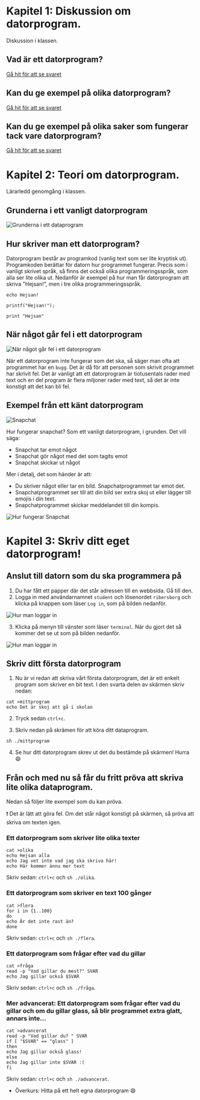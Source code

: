 # Kapitel 1: Diskussion om datorprogram.
Diskussion i klassen.

## Vad är ett datorprogram?

[Gå hit för att se svaret](svar/svar1.md)

## Kan du ge exempel på olika datorprogram?

[Gå hit för att se svaret](svar/svar2.md)

## Kan du ge exempel på olika saker som fungerar tack vare datorprogram?

[Gå hit för att se svaret](svar/svar3.md)

# Kapitel 2: Teori om datorprogram.
Lärarledd genomgång i klassen.

## Grunderna i ett vanligt datorprogram

![Grunderna i ett dataprogram](bilder/datorprogram.png)

## Hur skriver man ett datorprogram?

Datorprogram består av programkod (vanlig text som ser lite kryptisk ut). Programkoden berättar för datorn hur programmet fungerar. Precis som i vanligt skrivet språk, så finns det också olika programmeringsspråk, som alla ser lite olika ut.
Nedanför är exempel på hur man får datorprogram att skriva "Hejsan!", men i tre olika programmeringsspråk.
```
echo Hejsan!
```
```
printf("Hejsan!");
```
```
print "Hejsan"
```

## När något går fel i ett datorprogram
![När något går fel i ett datorprogram](bilder/fortnite.png)

När ett datorprogram inte fungerar som det ska, så säger man ofta att programmet har en `bugg`. Det är då för att personen som skrivit programmet har skrivit fel. Det är vanligt att ett datorprogram är tiotusentals rader med text och en del program är flera miljoner rader med text, så det är inte konstigt att det kan bli fel.

## Exempel från ett känt datorprogram

![Snapchat](bilder/snap-ghost-yellow.png)

Hur fungerar snapchat? Som ett vanligt datorprogram, i grunden. Det vill säga:
* Snapchat tar emot något
* Snapchat gör något med det som tagits emot
* Snapchat skickar ut något

Mer i detalj, det som händer är att:
* Du skriver något eller tar en bild. Snapchatprogrammet tar emot det.
* Snapchatprogrammet ser till att din bild ser extra skoj ut eller lägger till emojis i din text.
* Snapchatprogrammet skickar meddelandet till din kompis.

![Hur fungerar Snapchat](bilder/hurfunkarsnapchat.png)

# Kapitel 3: Skriv ditt eget datorprogram!

## Anslut till datorn som du ska programmera på
1. Du har fått ett papper där det står adressen till en webbsida. Gå till den.
2. Logga in med användarnamnet `student` och lösenordet `ribersborg` och klicka på knappen som läser `Log in`, som på bilden nedanför.

![Hur man loggar in](bilder/loggain.png)

3. Klicka på menyn till vänster som läser `terminal`. När du gjort det så kommer det se ut som på bilden nedanför.

![Hur man loggar in](bilder/skrivprogram.png)

## Skriv ditt första datorprogram
1. Nu är vi redan att skriva vårt första datorprogram, det är ett enkelt program som skriver en bit text. I den svarta delen av skärmen skriv nedan:
```
cat >mittprogram
echo Det är skoj att gå i skolan
```
2. Tryck sedan `ctrl+c`.

3. Skriv nedan på skrämen för att köra ditt dataprogram.
```
sh ./mittprogram
```
4. Se hur ditt datorprogram skrev ut det du bestämde på skärmen! Hurra :smile:

## Från och med nu så får du fritt pröva att skriva lite olika dataprogram. 
Nedan så följer lite exempel som du kan pröva.

:exclamation: Det är lätt att göra fel. Om det står något konstigt på skärmen, så pröva att skriva om texten igen. 

### Ett datorprogram som skriver lite olika texter
```
cat >olika
echo Hejsan alla
echo Jag vet inte vad jag ska skriva här!
echo Här kommer ännu mer text
```
Skriv sedan: `ctrl+c` och `sh ./olika`.

### Ett datorprogram som skriver en text 100 gånger
```
cat >flera
for i in {1..100}
do
echo Är det inte rast än?
done
```
Skriv sedan: `ctrl+c` och `sh ./flera`.

### Ett datorprogram som frågar efter vad du gillar
```
cat >fråga
read -p "Vad gillar du mest?" SVAR
echo Jag gillar också $SVAR
```
Skriv sedan: `ctrl+c` och `sh ./fråga`.

### Mer advancerat: Ett datorprogram som frågar efter vad du gillar och om du gillar glass, så blir programmet extra glatt, annars inte...
```
cat >advancerat
read -p "Vad gillar du? " SVAR
if [ "$SVAR" == "glass" ]
then
echo Jag gillar också glass!
else
echo Jag gillar inte $SVAR :(
fi
```
Skriv sedan: `ctrl+c` och `sh ./advancerat`.

* Överkurs: Hitta på ett helt egna datorprogram :smile:
